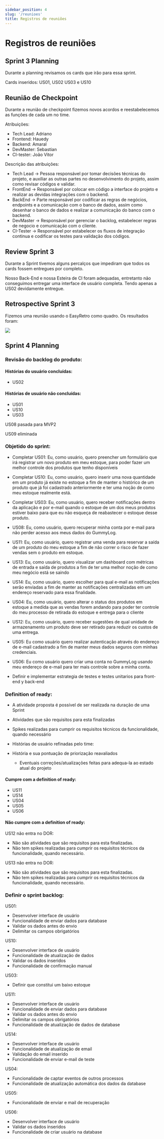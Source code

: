 ```yaml
---
sidebar_position: 4
slug: '/reunioes'
title: Registros de reuniões
---
```



# Registros de reuniões

## Sprint 3 Planning

Durante a planning revisamos os cards que irão para essa sprint.

Cards inseridos: US01, US02 US03 e US10

## Reunião de Checkpoint

Durante a reunião de checkpoint fizemos novos acordos e reestabelecemos as funções de cada um no time.

Atribuições:
* Tech Lead: Adriano
* Frontend: Hauedy 
* Backend: Amaral
* DevMaster: Sebastian 
* CI-tester: João Vitor

Descrição das atribuições:
* Tech Lead -> Pessoa responsável por tomar decisões técnicas do projeto, e auxiliar as outras partes no desenvolvimento do projeto, assim como revisar códigos e validar.
* FrontEnd -> Responsável por colocar em código a interface do projeto e realizar as devidas integrações com o backend.
* BackEnd -> Parte responsável por codificar as regras de negócios, endpoints e a comunicação com o banco de dados, assim como desenhar o banco de dados e realizar a comunicação do banco com o backend.
* DevMaster -> Responsável por gerenciar o backlog, estabelecer regras de negocio e comunicação com o cliente.
* CI-Tester -> Responsável por estabelecer os fluxos de integração continua e codificar os testes para validação dos códigos.

## Review Sprint 3

Durante a Sprint tivemos alguns percalços que impediram que todos os cards fossem entregues por completo.

Nosso Back-End e nossa Esteira de CI foram adequadas, entretanto não conseguimos entregar uma interface de usuário completa. Tendo apenas a US02 devidamente entregue.

## Retrospective Sprint 3

Fizemos uma reunião usando o EasyRetro como quadro. Os resultados foram:

![](../static/img/retro1.png)

## Sprint 4 Planning

### Revisão do backlog do produto:

#### Histórias do usuário concluídas:
* US02

#### Histórias de usuário não concluídas:
* US01
* US10
* US03

US08 pasada para MVP2

US09 eliminada

### Objetido do sprint:

* Completar US01:
Eu, como usuário, quero preencher um formulário que irá registrar um novo produto em meu estoque, para 
poder fazer um melhor controle dos produtos que tenho disponíveis

* Completar US10:
Eu, como usuário, quero inserir uma nova quantidade em um produto já existe no estoque a fim de manter 
o histórico de um produto que já foi cadastrado anteriormente e ter uma noção de como meu estoque realmente 
está.

* Completar US03:
Eu, como usuário, quero receber notificações dentro da aplicação e por e-mail quando o estoque de um dos 
meus produtos estiver baixo para que eu não esqueça de reabastecer o estoque desse produto.

* US08: Eu, como usuário, quero recuperar minha conta por e-mail para não perder acesso aos meus dados 
do GummyLog.

* US11: Eu, como usuário, quero registrar uma venda para reservar a saída de um produto do meu estoque a fim de 
não correr o risco de fazer vendas sem o produto em estoque.

* US13: Eu, como usuário, quero visualizar um dashboard com métricas de entrada e saída de produtos a fim de 
ter uma melhor noção de como meu negócio está se saindo

* US14: Eu, como usuário, quero escolher para qual e-mail as notificações serão enviadas a fim de manter as notificações 
centralizadas em um endereço reservado para essa finalidade.

* US04: Eu, como usuário, quero alterar o status dos produtos em estoque a medida que as vendas forem andando para poder ter 
controle do meu processo de retirada do estoque e entrega para o cliente

* US12: Eu, como usuário, quero receber sugestões de qual unidade de armazenamento um produto deve ser retirado para reduzir 
os custos de uma entrega.

* US05: Eu como usuário quero realizar autenticação através do endereço de e-mail cadastrado a fim de manter meus dados seguros 
com minhas credenciais.
	
* US06: Eu como usuário quero criar uma conta no GummyLog usando meu endereço de e-mail para ter mais controle sobre a minha conta.

* Definir e implementar estrategia de testes e testes unitarios para front-end y back-end

### Definition of ready:

- A atividade proposta é possível de ser realizada na duração de uma Sprint

- Atividades que são requisitos para esta finalizadas

- Spikes realizadas para cumprir os requisitos técnicos da funcionalidade, quando necessário

- Histórias de usuário refinadas pelo time:

- História e sua pontuação de priorização reavaliados
	* Eventuais correções/atualizações feitas para adequa-la ao estado atual do projeto

#### Cumpre com a definition of ready:

* US11
* US14
* US04
* US05
* US06

#### Não cumpre com a definition of ready:

US12 não entra no DOR: 
* Não são atividades que são requisitos para esta finalizadas.
* Não tem spikes realizadas para cumprir os requisitos técnicos da funcionalidade, quando necessário.
		
US13 não entra no DOR: 
* Não são atividades que são requisitos para esta finalizadas.
* Não tem spikes realizadas para cumprir os requisitos técnicos da funcionalidade, quando necessário.

### Definir o sprint backlog:

US01:
* Desenvolver interface de usuário
* Funcionalidade de enviar dados para database
* Validar os dados antes do envio
* Delimitar os campos obrigatórios

US10:
* Desenvolver interface de usuário
* Funcionalidade de atualização de dados
* Validar os dados inseridos	
* Funcionalidade de confirmação manual

US03:
* Definir que constitui um baixo estoque
	
US11:
* Desenvolver interface de usuário
* Funcionalidade de enviar dados para database
* Validar os dados antes do envio
* Delimitar os campos obrigatórios
* Funcionalidade de atualização de dados de database
	
US14:
* Desenvolver interface de usuário
* Funcionalidade de atualização de email
* Validação do email inserido
* Funcionalidade de enviar e-mail de teste

US04:	
* Funcionalidade de captar eventos de outros processos
* Funcionalidade de atualização automática dos dados da database
	
US05:
* Funcionalidade de enviar e mail de recuperação
	
US06:
* Desenvolver interface de usuário
* Validar os dados inseridos
* Funcionalidade de criar usuário na database